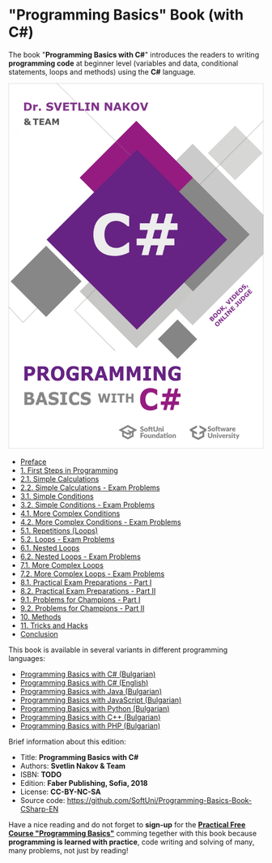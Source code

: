 # "Programming Basics" Book (with C#)

The book "**Programming Basics with C#**" introduces the readers to writing **programming code** at beginner level (variables and data, conditional statements, loops and methods) using the **C#** language.

<img src = "/assets/CSharp-Programming-Basics-Book-Cover.png" alt = "Programming Basics with C# - book cover" readme-book-cover-image />

 * [Preface](Content/Preface/overview.md)
 * [1. First Steps in Programming](Content/Chapter-1-first-steps-in-programming/overview.md)
 * [2.1. Simple Calculations](Content/Chapter-2-1-simple-calculations/overview.md)
 * [2.2. Simple Calculations - Exam Problems](Content/Chapter-2-2-simple-calculations-exam-problems/overview.md)
 * [3.1. Simple Conditions](Content/Chapter-3-1-simple-conditions/overview.md)
 * [3.2. Simple Conditions - Exam Problems](Content/Chapter-3-2-simple-conditions-exam-problems/overview.md)
 * [4.1. More Complex Conditions](Content/Chapter-4-1-complex-conditions/overview.md)
 * [4.2. More Complex Conditions - Exam Problems](Content/Chapter-4-2-complex-conditions-exam-problems/overview.md)
 * [5.1. Repetitions (Loops)](Content/Chapter-5-1-loops/overview.md)
 * [5.2. Loops - Exam Problems](Content/Chapter-5-2-loops-exam-problems/overview.md)
 * [6.1. Nested Loops](Content/Chapter-6-1-nested-loops/overview.md)
 * [6.2. Nested Loops - Exam Problems](Content/Chapter-6-2-nested-loops-exam-problems/overview.md)
 * [7.1. More Complex Loops](Content/Chapter-7-1-complex-loops/overview.md)
 * [7.2. More Complex Loops - Exam Problems](Content/Chapter-7-2-complex-loops-exam-problems/overview.md)
 * [8.1. Practical Exam Preparations - Part I](Content/Chapter-8-1-exam-preparation/overview.md)
 * [8.2. Practical Exam Preparations - Part II](Content/Chapter-8-2-exam-preparation-part-2/overview.md)
 * [9.1. Problems for Champions - Part I](Content/Chapter-9-1-problems-for-champions/overview.md)
 * [9.2. Problems for Champions - Part II](Content/Chapter-9-2-problems-for-champions-part-2/overview.md)
 * [10. Methods](Content/Chapter-10-methods/overview.md)
 * [11. Tricks and Hacks](Content/Chapter-11-tricks-and-hacks/overview.md)
 * [Conclusion](Content/Conclusion/overview.md)

This book is available in several variants in different programming languages:
 * [Programming Basics with C# (Bulgarian)](https://csharp-book.softuni.bg)
 * [Programming Basics with C# (English)](https://csharp-book.softuni.org)
 * [Programming Basics with Java (Bulgarian)](https://java-book.softuni.bg)
 * [Programming Basics with JavaScript (Bulgarian)](https://js-book.softuni.bg)
 * [Programming Basics with Python (Bulgarian)](https://python-book.softuni.bg)
 * [Programming Basics with C++ (Bulgarian)](https://cpp-book.softuni.bg)
 * [Programming Basics with PHP (Bulgarian)](https://php-book.softuni.bg)

Brief information about this edition:
 * Title: **Programming Basics with C#**
 * Authors: **Svetlin Nakov & Team**
 * ISBN: **TODO**
 * Edition: **Faber Publishing, Sofia, 2018**
 * License: **CC-BY-NC-SA**
 * Source code: https://github.com/SoftUni/Programming-Basics-Book-CSharp-EN

Have a nice reading and do not forget to **sign-up** for the [**Practical Free Course "Programming Basics"**](https://softuni.bg/apply) comming tegether with this book because **programming is learned with practice**, code writing and solving of many, many problems, not just by reading!
